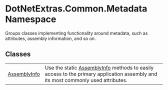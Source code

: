 # DotNetExtras.Common.Metadata Namespace


Groups classes implementing functionality around metadata, such as attributes, assembly information, and so on.



## Classes
<table>
<tr>
<td><a href="d74deb95-a323-4fdb-c103-dade3a01e24f.md">AssemblyInfo</a></td>
<td>Use the static <a href="d74deb95-a323-4fdb-c103-dade3a01e24f.md">AssemblyInfo</a> methods to easily access to the primary application assembly and its most commonly used attributes.</td></tr>
</table>